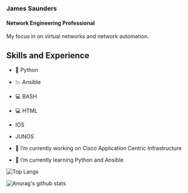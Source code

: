 ### James Saunders
#### Network Engineering Professional
My focus in on virtual networks and network automation.

## Skills and Experience
- 🐍 Python
- 📉 Ansible
- 💻 BASH
- 💻 HTML
- IOS
- JUNOS

- 🔭 I’m currently working on Cisco Application Centric Infrastructure
 
- 🌱 I’m currently learning Python and Ansible 


![Top Langs](https://github-readme-stats.vercel.app/api/top-langs/?username=jpsaunders&layout=compact&theme=dark)

![Anurag's github stats](https://github-readme-stats.vercel.app/api?username=jpsaunders&show_icons=true&theme=dark)

